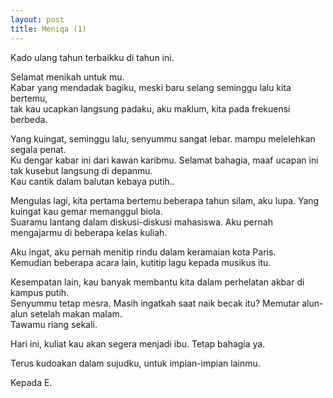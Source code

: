```yaml
---
layout: post
title: Meniqa (1)
---
```


Kado ulang tahun terbaikku di tahun ini.

Selamat menikah untuk mu.  
Kabar yang mendadak bagiku, meski baru selang seminggu lalu kita bertemu,  
tak kau ucapkan langsung padaku, aku maklum, kita pada frekuensi berbeda.

Yang kuingat, seminggu lalu, senyummu sangat lebar. mampu melelehkan segala penat.  
Ku dengar kabar ini dari kawan karibmu. Selamat bahagia, maaf ucapan ini tak kusebut langsung di depanmu.  
Kau cantik dalam balutan kebaya putih..

Mengulas lagi, kita pertama bertemu beberapa tahun silam, aku lupa. Yang kuingat kau gemar memanggul biola.  
Suaramu lantang dalam diskusi-diskusi mahasiswa. Aku pernah mengajarmu di beberapa kelas kuliah.

Aku ingat, aku pernah menitip rindu dalam keramaian kota Paris.  
Kemudian beberapa acara lain, kutitip lagu kepada musikus itu.

Kesempatan lain, kau banyak membantu kita dalam perhelatan akbar di kampus putih.  
Senyummu tetap mesra. Masih ingatkah saat naik becak itu? Memutar alun-alun setelah makan malam.  
Tawamu riang sekali.

Hari ini, kuliat kau akan segera menjadi ibu. Tetap bahagia ya.

Terus kudoakan dalam sujudku, untuk impian-impian lainmu.

Kepada E.
